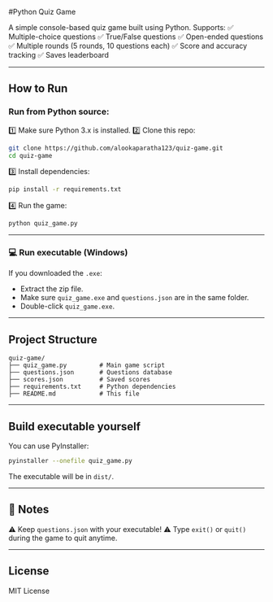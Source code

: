 #Python Quiz Game

A simple console-based quiz game built using Python. Supports:
✅ Multiple-choice questions
✅ True/False questions
✅ Open-ended questions
✅ Multiple rounds (5 rounds, 10 questions each)
✅ Score and accuracy tracking
✅ Saves leaderboard

---

## How to Run

### Run from Python source:

1️⃣ Make sure Python 3.x is installed.
2️⃣ Clone this repo:

```bash
git clone https://github.com/alookaparatha123/quiz-game.git
cd quiz-game
```

3️⃣ Install dependencies:

```bash
pip install -r requirements.txt
```

4️⃣ Run the game:

```bash
python quiz_game.py
```

---

### 💻 Run executable (Windows)

If you downloaded the `.exe`:

* Extract the zip file.
* Make sure `quiz_game.exe` and `questions.json` are in the same folder.
* Double-click `quiz_game.exe`.

---

##  Project Structure

```
quiz-game/
├── quiz_game.py         # Main game script
├── questions.json       # Questions database
├── scores.json          # Saved scores
├── requirements.txt     # Python dependencies
├── README.md            # This file
```

---

##  Build executable yourself

You can use PyInstaller:

```bash
pyinstaller --onefile quiz_game.py
```

The executable will be in `dist/`.

---

## 📌 Notes

⚠ Keep `questions.json` with your executable!
⚠ Type `exit()` or `quit()` during the game to quit anytime.

---

##  License

MIT License
